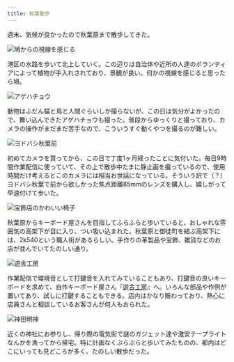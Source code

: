 ```yaml
---
title: 秋葉散歩
---
```

週末、気候が良かったので秋葉原まで散歩してきた。

![](https://lh4.googleusercontent.com/XG7BVpYJibXZEvGxYX_YSP61lmvQadXOYHCIuqyQEJq6dcYJ_lSxwTjlB08E-gbB1glTP_PJQwoalLGt9SM6sVGfyVLO4pIT6JCEn2R6rdL12i1mvV07EbA3n-xImwspa-H2XqAhvWDRW7KU2VzaN_k3ZN-bXT4-PZ6UO4I7_8xYrIVJQUO_CqOzxfWc7Q "鳩からの視線を感じる")

港区の水路を歩いて北上していく。この辺りは自治体や近所の人達のボランティアによって植物が手入れされており、景観が良い。何かの視線を感じると思ったら鳩。

![](https://lh6.googleusercontent.com/1yuZaRKSgTCKnC2u0qtzOTWcp0RJrrK1o6IcRJmjbs-zlLQREk3epIBeu6bJa_6mqTUnrC6-p4Fpks4OiB1ZB8K7RSAvQdQNxoUQUCVfbWI8jkonk95b-biRmhaZyP4W5FxEbDdKMwmT3vQqiaPonxK2nqzUZfWd0dJ6hjU_KfpL8LAV196Av8a52t877g "アゲハチョウ")

動物はふだん猫と鳥と人間ぐらいしか撮らないが、この日は気分がよかったので、舞い込んできたアゲハチョウも撮った。普段からゆっくりと撮っており、カメラの操作がまだまだ苦手なので、こういうすぐ動くやつを撮るのが難しい。

![](https://lh5.googleusercontent.com/rawQcuFw8PLu_QxOXi3uFHrUyx04IHPhNQCSpYZxuOmETmwfpKlBfJBaBpxliY8t1QkV4T65gQR3SDloaF2LpgRP8LYgoBZtplu6xe8-iwaUmMz0BJsql1FDB9MTwN--WSHx81sc4IbjV0SdhwbCU-8au1C41INf1zi5MhMEu9cEFcZG-OnmgCARCC2Fjw "ヨドバシ秋葉前")

初めてカメラを買ってから、この日で丁度1ヶ月経ったことに気付いた。毎日9時間作業配信に使っていて、その上で散歩中たまに静止画を撮っているので、使用時間だけ考えるとこのカメラには相当お世話になっている。そういう訳で（？）ヨドバシ秋葉で前から欲しかった焦点距離85mmのレンズを購入し、嬉しがって早速付けて歩いた。

![](https://lh5.googleusercontent.com/nhX06bcAQMH2S7oZELSsRTh0-zlqzLjVWzkdnW_u_lvJwHCdNd1g8GxeqUMfKvK6x3wi0Xnp97Drbm3hG5vIyEhS0UvEhl9aZOpOy_1c3b2XW2KJXIc_ChHUXObtMPrfxhBn33323eLdpgMVtCtDkHLSb6Ophb26oRe8vEfS6hDMduYut2yf4U7VORoGYA "宝飾店のかわいい椅子")

秋葉原からキーボード屋さんを目指してふらふらと歩いていると、おしゃれな雰囲気の高架下が目に入り、つい吸い込まれた。秋葉原と御徒町を結ぶ高架下には、2k540という職人街があるらしい。手作りの革製品や宝飾、雑貨などのお店が並んでいてたのしい通り。

![](https://lh4.googleusercontent.com/pSCsSX1JfiujjBnPQ29Bb6081zMgFg_6vwz2Ti_Q2d0ChJzkNfnEPIznO6Hatj9tQh0A7JGRh1kP9GJKAxKj4zN5LjnvIzDWsnHzWuZpMkfxT3U61nkcNgLScb0pIe0b47mjFvFAc7bkzjsgRROgqaNU2Z3A1RVFPDBe39XnxvVF87lj7wmVm3MUT15a5g "遊舎工房")

作業配信で環境音として打鍵音を入れてみていることもあり、打鍵音の良いキーボードを求めて、自作キーボード屋さん『[遊舎工房](https://yushakobo.jp/)』へ。いろんな部品や作例が置いてあり、試しに打鍵することもできる。店内はかなり賑わっており、熱心に店員さんと相談しているお客さんが何人もおられた。

![](https://lh3.googleusercontent.com/8kBb4CMxvAe79_V4C1ZgxT9uwGPD3tPLXLQqQ5sW45JANPO91AA51d-XYcvFTgmhetYjuSvrfNKhQF3dvOo2OudTwu-lwgr5wD7rRlpx4EZq70hdXMkjPUoCngFgsZoC6PrMg8Ztnik8vIhTQT4FYtGdjOxI_33WrbK7jzVTQGqGwTmISJiwiFb_VtjqTg "神田明神")

近くの神社にお参りし、帰り際の電気街で謎のガジェット達や激安テープライトなんかを漁ってから帰宅。特に計画なくぶらぶらと歩いてみたものの、都内はどこにいっても見どころが多く、たのしい散歩だった。
